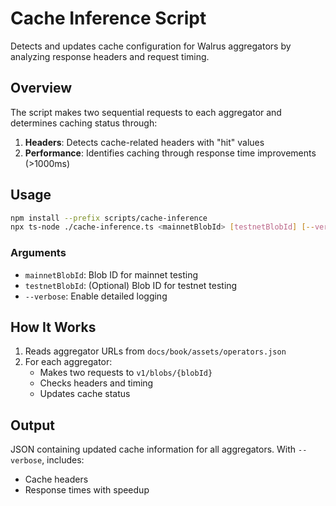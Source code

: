 # Cache Inference Script

Detects and updates cache configuration for Walrus aggregators by analyzing response headers and request timing.

## Overview

The script makes two sequential requests to each aggregator and determines caching status through:
1. **Headers**: Detects cache-related headers with "hit" values
2. **Performance**: Identifies caching through response time improvements (>1000ms)

## Usage

```bash
npm install --prefix scripts/cache-inference
npx ts-node ./cache-inference.ts <mainnetBlobId> [testnetBlobId] [--verbose]
```

### Arguments

- `mainnetBlobId`: Blob ID for mainnet testing
- `testnetBlobId`: (Optional) Blob ID for testnet testing
- `--verbose`: Enable detailed logging

## How It Works

1. Reads aggregator URLs from `docs/book/assets/operators.json`
2. For each aggregator:
   - Makes two requests to `v1/blobs/{blobId}`
   - Checks headers and timing
   - Updates cache status

## Output

JSON containing updated cache information for all aggregators. With `--verbose`, includes:
- Cache headers
- Response times with speedup
